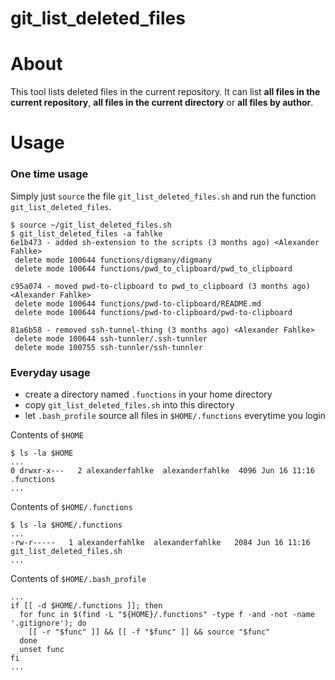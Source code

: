 # git_list_deleted_files

# About

This tool lists deleted files in the current repository. It can list **all files in the current repository**, **all files in the current directory** or **all files by author**.

# Usage

### One time usage

Simply just ```source``` the file ```git_list_deleted_files.sh``` and run the function ```git_list_deleted_files```.

    $ source ~/git_list_deleted_files.sh
    $ git_list_deleted_files -a fahlke
    6e1b473 - added sh-extension to the scripts (3 months ago) <Alexander Fahlke>
     delete mode 100644 functions/digmany/digmany
     delete mode 100644 functions/pwd_to_clipboard/pwd_to_clipboard

    c95a074 - moved pwd-to-clipboard to pwd_to_clipboard (3 months ago) <Alexander Fahlke>
     delete mode 100644 functions/pwd-to-clipboard/README.md
     delete mode 100644 functions/pwd-to-clipboard/pwd-to-clipboard

    81a6b58 - removed ssh-tunnel-thing (3 months ago) <Alexander Fahlke>
     delete mode 100644 ssh-tunnler/.ssh-tunnler
     delete mode 100755 ssh-tunnler/ssh-tunnler


### Everyday usage

- create a directory named ```.functions``` in your home directory
- copy ```git_list_deleted_files.sh``` into this directory
- let ```.bash_profile``` source all files in ```$HOME/.functions``` everytime you login


Contents of ```$HOME```

    $ ls -la $HOME
    ...
    0 drwxr-x---   2 alexanderfahlke  alexanderfahlke  4096 Jun 16 11:16 .functions
    ...

Contents of ```$HOME/.functions```

    $ ls -la $HOME/.functions
    ...
    -rw-r-----   1 alexanderfahlke  alexanderfahlke   2084 Jun 16 11:16 git_list_deleted_files.sh
    ...

Contents of ```$HOME/.bash_profile```

    ...
    if [[ -d $HOME/.functions ]]; then
      for func in $(find -L "${HOME}/.functions" -type f -and -not -name '.gitignore'); do
        [[ -r "$func" ]] && [[ -f "$func" ]] && source "$func"
      done
      unset func
    fi
    ...
